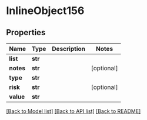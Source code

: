 # InlineObject156

## Properties
Name | Type | Description | Notes
------------ | ------------- | ------------- | -------------
**list** | **str** |  | 
**notes** | **str** |  | [optional] 
**type** | **str** |  | 
**risk** | **str** |  | [optional] 
**value** | **str** |  | 

[[Back to Model list]](../README.md#documentation-for-models) [[Back to API list]](../README.md#documentation-for-api-endpoints) [[Back to README]](../README.md)


